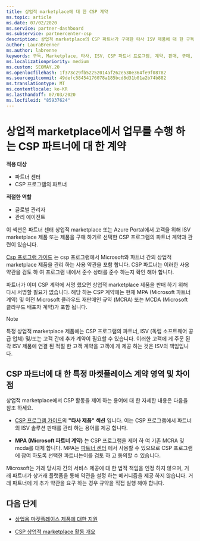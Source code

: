 ```yaml
---
title: 상업적 marketplace에 대 한 CSP 계약
ms.topic: article
ms.date: 07/02/2020
ms.service: partner-dashboard
ms.subservice: partnercenter-csp
description: 상업적 marketplace의 CSP 파트너가 구매한 타사 ISV 제품에 대 한 구독에 대 한 약관, 조건 및 계약에 대해 알아봅니다.
author: LauraBrenner
ms.author: labrenne
keywords: 구독, Marketplace, 타사, ISV, CSP 파트너 프로그램, 계약, 판매, 구매,
ms.localizationpriority: medium
ms.custom: SEOMAY.20
ms.openlocfilehash: 1f373c29fb52252014af262e530e364fe9f08782
ms.sourcegitcommit: 49defc58454176078a185bcd8d31b01a2b74b882
ms.translationtype: MT
ms.contentlocale: ko-KR
ms.lasthandoff: 07/03/2020
ms.locfileid: "85937624"
---
```

# <a name="contracts-for-csp-partners-doing-business-in-the-commercial-marketplace"></a>상업적 marketplace에서 업무를 수행 하는 CSP 파트너에 대 한 계약

**적용 대상**

- 파트너 센터
- CSP 프로그램의 파트너

**적절한 역할**

- 글로벌 관리자
- 관리 에이전트

이 섹션은 파트너 센터 상업적 marketplace 또는 Azure Portal에서 고객을 위해 ISV marketplace 제품 또는 제품을 구매 하기로 선택한 CSP 프로그램의 파트너 계약과 관련이 있습니다.

[Csp 프로그램 가이드](https://go.microsoft.com/fwlink/p/?LinkId=617100) 는 csp 프로그램에서 Microsoft와 파트너 간의 상업적 marketplace 제품을 관리 하는 사용 약관을 포함 합니다. CSP 파트너는 이러한 사용 약관을 검토 하 여 프로그램 내에서 준수 상태를 준수 하는지 확인 해야 합니다.  

파트너가 이미 CSP 계약에 서명 했으면 상업적 marketplace 제품을 판매 하기 위해 다시 서명할 필요가 없습니다. 해당 하는 CSP 계약에는 현재 MPA (Microsoft 파트너 계약) 및 이전 Microsoft 클라우드 재판매인 규약 (MCRA) 또는 MCDA (Microsoft 클라우드 배포자 계약)가 포함 됩니다.

>[!NOTE]
> 특정 상업적 marketplace 제품에는 CSP 프로그램의 파트너, ISV (독립 소프트웨어 공급 업체) 및/또는 고객 간에 추가 계약이 필요할 수 있습니다. 이러한 고객에 게 주문 된 각 ISV 제품에 연결 된 적절 한 고객 계약을 고객에 게 제공 하는 것은 ISV의 책임입니다.

## <a name="specific-marketplace-contract-areas-and-distinctions-for-csp-partners"></a>CSP 파트너에 대 한 특정 마켓플레이스 계약 영역 및 차이점

상업적 marketplace에서 CSP 활동을 제어 하는 용어에 대 한 자세한 내용은 다음을 참조 하세요.

- [CSP 프로그램 가이드](https://go.microsoft.com/fwlink/p/?LinkId=617100)의 **"타사 제품" 섹션** 입니다. 이는 CSP 프로그램에서 파트너의 ISV 솔루션 판매를 관리 하는 용어를 제공 합니다.

- **MPA (Microsoft 파트너 계약)** 는 CSP 프로그램을 제어 하 여 기존 MCRA 및 mcda를 대체 합니다. MPA는 [파트너 센터](https://partner.microsoft.com/pcv/dashboard/overview) 에서 사용할 수 있으므로 CSP 프로그램에 참여 하도록 선택한 파트너는이를 검토 하 고 동의할 수 있습니다.
  
Microsoft는 거래 당사자 간의 서비스 제공에 대 한 법적 책임을 인정 하지 않으며, 거래 파트너가 상거래 플랫폼을 통해 약관을 설정 하는 메커니즘을 제공 하지 않습니다. 거래 파트너에 게 추가 약관을 요구 하는 경우 규약을 직접 실행 해야 합니다.

## <a name="next-steps"></a>다음 단계

- [상업용 마켓플레이스 제품에 대한 지원](csp-commercial-marketplace-support.md)

- [CSP 상업적 marketplace 활동 개요](csp-commercial-marketplace-overview.md)
